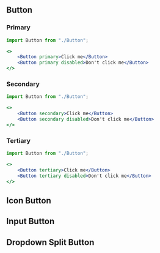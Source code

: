 ## Button

### Primary

```jsx padded
import Button from "./Button";

<>
    <Button primary>Click me</Button>
    <Button primary disabled>Don't click me</Button>
</>
```

### Secondary

```jsx padded
import Button from "./Button";

<>
    <Button secondary>Click me</Button>
    <Button secondary disabled>Don't click me</Button>
</>
```

### Tertiary

```jsx padded
import Button from "./Button";

<>
    <Button tertiary>Click me</Button>
    <Button tertiary disabled>Don't click me</Button>
</>
```

## Icon Button

## Input Button

## Dropdown Split Button